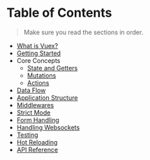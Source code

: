 # Table of Contents

> Make sure you read the sections in order.

- [What is Vuex?](intro.md)
- [Getting Started](getting-started.md)
- Core Concepts
  - [State and Getters](state.md)
  - [Mutations](mutations.md)
  - [Actions](actions.md)
- [Data Flow](data-flow.md)
- [Application Structure](structure.md)
- [Middlewares](middlewares.md)
- [Strict Mode](strict.md)
- [Form Handling](forms.md)
- [Handling Websockets](websockets.md)
- [Testing](testing.md)
- [Hot Reloading](hot-reload.md)
- [API Reference](api.md)
